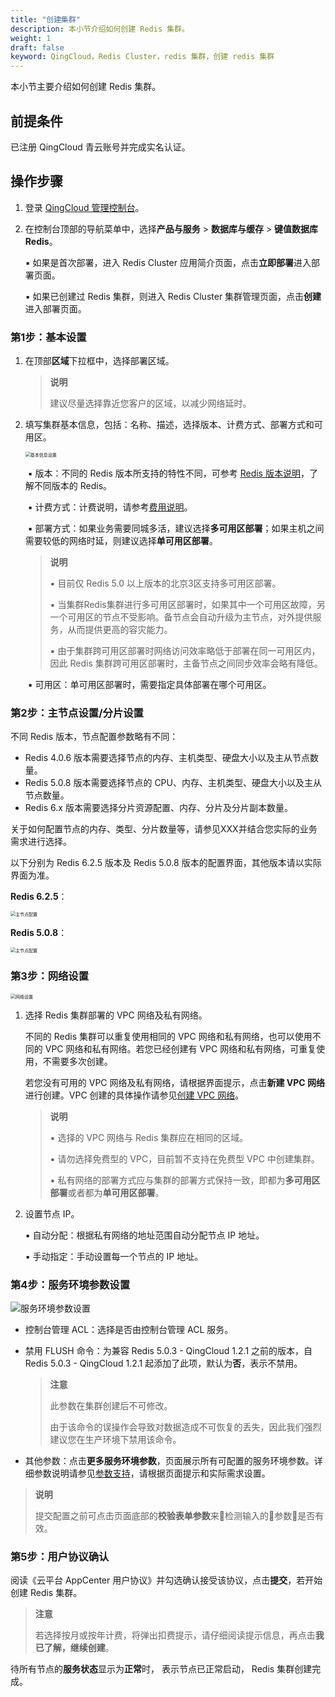```yaml
---
title: "创建集群" 
description: 本小节介绍如何创建 Redis 集群。 
weight: 1
draft: false
keyword: QingCloud，Redis Cluster，redis 集群，创建 redis 集群
---
```


本小节主要介绍如何创建 Redis 集群。

## 前提条件

已注册 QingCloud 青云账号并完成实名认证。

## 操作步骤

1. 登录 [QingCloud 管理控制台](https://console.qingcloud.com/login)。

2. 在控制台顶部的导航菜单中，选择**产品与服务** > **数据库与缓存** > **键值数据库 Redis**。

   ▪︎ 如果是首次部署，进入 Redis Cluster 应用简介页面，点击**立即部署**进入部署页面。

   ▪︎ 如果已创建过 Redis 集群，则进入 Redis Cluster 集群管理页面，点击**创建**进入部署页面。

### 第1步：基本设置

1. 在顶部**区域**下拉框中，选择部署区域。

   > **说明**
   >
   > 建议尽量选择靠近您客户的区域，以减少网络延时。

2. 填写集群基本信息，包括：名称、描述，选择版本、计费方式、部署方式和可用区。

   <img src="../../../_images/step1.png" alt="基本信息设置" style="zoom:50%;" />

   ​	▪︎ 版本：不同的 Redis 版本所支持的特性不同，可参考 [Redis 版本说明](../../../intro/redisversion/)，了解不同版本的 Redis。

   ​	▪︎ 计费方式：计费说明，请参考[费用说明](../../../billing/price/)。

   ​	▪︎ 部署方式：如果业务需要同城多活，建议选择**多可用区部署**；如果主机之间需要较低的网络时延，则建议选择**单可用区部署**。

   > **说明**
   >
   > ▪︎ 目前仅 Redis 5.0 以上版本的北京3区支持多可用区部署。
   >
   > ▪︎ 当集群Redis集群进行多可用区部署时，如果其中一个可用区故障，另一个可用区的节点不受影响。备节点会自动升级为主节点，对外提供服务，从而提供更高的容灾能力。
   >
   > ▪︎ 由于集群跨可用区部署时网络访问效率略低于部署在同一可用区内，因此 Redis 集群跨可用区部署时，主备节点之间同步效率会略有降低。

   ​	▪︎ 可用区：单可用区部署时，需要指定具体部署在哪个可用区。

### 第2步：主节点设置/分片设置

不同 Redis 版本，节点配置参数略有不同：

- Redis 4.0.6 版本需要选择节点的内存、主机类型、硬盘大小以及主从节点数量。
- Redis 5.0.8 版本需要选择节点的 CPU、内存、主机类型、硬盘大小以及主从节点数量。
- Redis 6.x 版本需要选择分片资源配置、内存、分片及分片副本数量。

关于如何配置节点的内存、类型、分片数量等，请参见XXX并结合您实际的业务需求进行选择。

以下分别为 Redis 6.2.5 版本及 Redis 5.0.8 版本的配置界面，其他版本请以实际界面为准。

**Redis 6.2.5**：

<img src="../../../_images/step2.png" alt="主节点配置" style="zoom:50%;" />

**Redis 5.0.8**：

<img src="../../../_images/step2_5.0.8.png" alt="主节点配置" style="zoom:50%;" />

### 第3步：网络设置

<img src="../../../_images/step3_1.png" alt="网络设置" style="zoom:50%;" />

1. 选择 Redis 集群部署的 VPC 网络及私有网络。

   不同的 Redis 集群可以重复使用相同的 VPC 网络和私有网络，也可以使用不同的 VPC 网络和私有网络。若您已经创建有 VPC 网络和私有网络，可重复使用，不需要多次创建。

   若您没有可用的 VPC 网络及私有网络，请根据界面提示，点击**新建 VPC 网络**进行创建。VPC 创建的具体操作请参见[创建 VPC 网络](/network/vpc/manual/vpcnet/10_create_vpc/)。

   > **说明**
   >
   > ▪︎ 选择的 VPC 网络与 Redis 集群应在相同的区域。
   >
   > ▪︎ 请勿选择免费型的 VPC，目前暂不支持在免费型 VPC 中创建集群。
   >
   > ▪︎ 私有网络的部署方式应与集群的部署方式保持一致，即都为**多可用区部署**或者都为**单可用区部署**。

3. 设置节点 IP。

   ▪︎ 自动分配：根据私有网络的地址范围自动分配节点 IP 地址。

   ▪︎ 手动指定：手动设置每一个节点的 IP 地址。

### 第4步：服务环境参数设置

![服务环境参数设置](../../../_images/step4.png)

- 控制台管理 ACL：选择是否由控制台管理 ACL 服务。

- 禁用 FLUSH 命令：为兼容 Redis 5.0.3 - QingCloud 1.2.1 之前的版本，自 Redis 5.0.3 - QingCloud 1.2.1 起添加了此项，默认为**否**，表示不禁用。

  > **注意**
  >
  > 此参数在集群创建后不可修改。
  >
  > 由于该命令的误操作会导致对数据造成不可恢复的丢失，因此我们强烈建议您在生产环境下禁用该命令。

- 其他参数：点击**更多服务环境参数**，页面展示所有可配置的服务环境参数。详细参数说明请参见[参数支持](../../../intro/para_list/)，请根据页面提示和实际需求设置。

> **说明**
>
> 提交配置之前可点击页面底部的**校验表单参数**来检测输入的参数是否有效。

### 第5步：用户协议确认

阅读《云平台 AppCenter 用户协议》并勾选确认接受该协议，点击**提交**，若开始创建 Redis 集群。

> **注意**
>
> 若选择按月或按年计费，将弹出扣费提示，请仔细阅读提示信息，再点击**我已了解，继续创建**。

待所有节点的**服务状态**显示为**正常**时， 表示节点已正常启动， Redis 集群创建完成。

